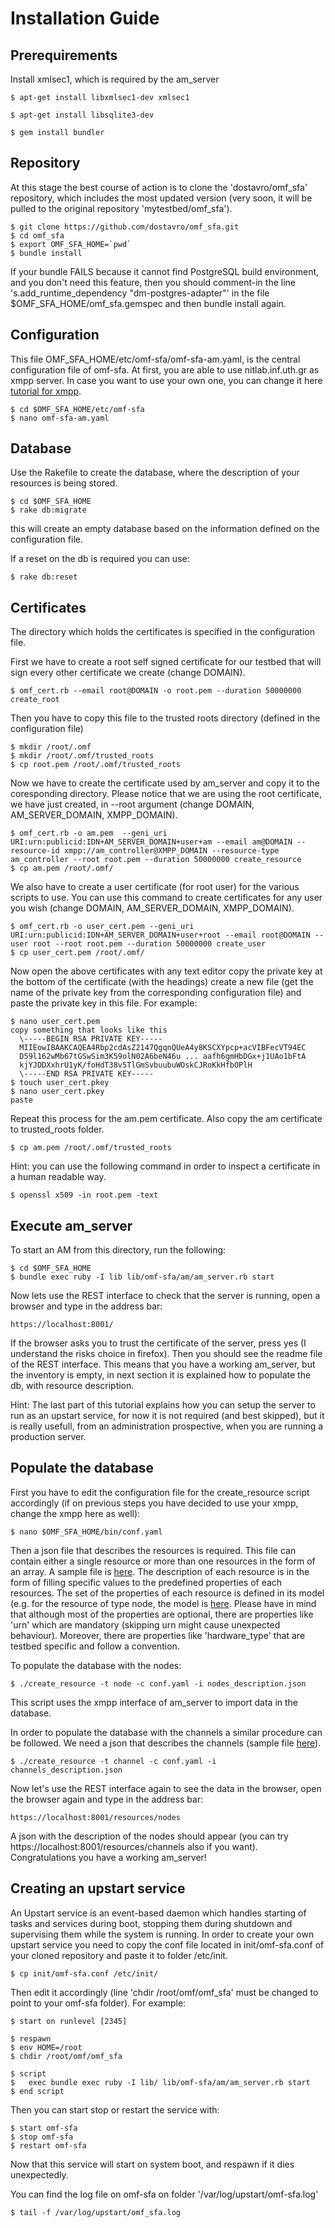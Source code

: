 Installation Guide
==================

Prerequirements
---------------

Install xmlsec1, which is required by the am_server

    $ apt-get install libxmlsec1-dev xmlsec1

    $ apt-get install libsqlite3-dev

    $ gem install bundler

Repository
----------

At this stage the best course of action is to clone the 'dostavro/omf_sfa' repository, which includes the most updated version (very soon, it will be pulled to the original repository 'mytestbed/omf_sfa').

    $ git clone https://github.com/dostavro/omf_sfa.git
    $ cd omf_sfa
    $ export OMF_SFA_HOME=`pwd`
    $ bundle install

If your bundle FAILS because it cannot find PostgreSQL build environment, and you don't need this feature, then you should comment-in the line 
's.add_runtime_dependency "dm-postgres-adapter"' in the file $OMF_SFA_HOME/omf_sfa.gemspec and then bundle install again.

Configuration
-------------

This file OMF_SFA_HOME/etc/omf-sfa/omf-sfa-am.yaml, is the central configuration file of omf-sfa.
At first, you are able to use nitlab.inf.uth.gr as xmpp server. In case you want to use your own one, you can change it here [tutorial for xmpp](http://mytestbed.net/doc/omf/file.set_up_communication_server.html).

    $ cd $OMF_SFA_HOME/etc/omf-sfa
    $ nano omf-sfa-am.yaml

Database
--------

Use the Rakefile to create the database, where the description of your resources is being stored.

    $ cd $OMF_SFA_HOME
    $ rake db:migrate

this will create an empty database based on the information defined on the configuration file.

If a reset on the db is required you can use:

    $ rake db:reset

Certificates
------------

The directory which holds the certificates is specified in the configuration
file.

First we have to create a root self signed certificate for our testbed that will sign every other
certificate we create (change DOMAIN).

    $ omf_cert.rb --email root@DOMAIN -o root.pem --duration 50000000 create_root

Then you have to copy this file to the trusted roots directory (defined in the configuration file)

    $ mkdir /root/.omf
    $ mkdir /root/.omf/trusted_roots
    $ cp root.pem /root/.omf/trusted_roots

Now we have to create the certificate used by am_server and copy it to the coresponding directory.
Please notice that we are using the root certificate, we have just created, in --root argument
(change DOMAIN, AM_SERVER_DOMAIN, XMPP_DOMAIN). 


    $ omf_cert.rb -o am.pem  --geni_uri URI:urn:publicid:IDN+AM_SERVER_DOMAIN+user+am --email am@DOMAIN --resource-id xmpp://am_controller@XMPP_DOMAIN --resource-type am_controller --root root.pem --duration 50000000 create_resource
    $ cp am.pem /root/.omf/

We also have to create a user certificate (for root user) for the various scripts to use. You can use this command to 
create certificates for any user you wish (change DOMAIN, AM_SERVER_DOMAIN, XMPP_DOMAIN).

    $ omf_cert.rb -o user_cert.pem --geni_uri URI:urn:publicid:IDN+AM_SERVER_DOMAIN+user+root --email root@DOMAIN --user root --root root.pem --duration 50000000 create_user
    $ cp user_cert.pem /root/.omf/

Now open the above certificates with any text editor copy the private key at the bottom of the certificate (with the headings)
create a new file (get the name of the private key from the corresponding configuration file) and paste the private key in this file.
For example:

    $ nano user_cert.pem
    copy something that looks like this
      \-----BEGIN RSA PRIVATE KEY-----
      MIIEowIBAAKCAQEA4Rbp2cdAsZ2147QgqnQUeA4y8KSCXYpcp+acVIBFecVT94EC
      D59l162wMb67tGSwSim3K59olN02A6beN46u ... aafh6gmHbDGx+j1UAo1bFtA
      kjYJDDXxhrU1yK/foHdT38v5TlGmSvbuubuWOskCJRoKkHfbOPlH
      \-----END RSA PRIVATE KEY-----
    $ touch user_cert.pkey
    $ nano user_cert.pkey
    paste

Repeat this process for the am.pem certificate.
Also copy the am certificate to trusted_roots folder.

	$ cp am.pem /root/.omf/trusted_roots 

Hint: you can use the following command in order to inspect a certificate in a human readable way.

    $ openssl x509 -in root.pem -text

Execute am_server
-------------------

To start an AM from this directory, run the following:

    $ cd $OMF_SFA_HOME
    $ bundle exec ruby -I lib lib/omf-sfa/am/am_server.rb start

Now lets use the REST interface to check that the server is running, open a browser and type in the address bar:

	https://localhost:8001/

If the browser asks you to trust the certificate of the server, press yes (I understand the risks choice in firefox).
Then you should see the readme file of the REST interface. This means that you have a working am_server, but the inventory is 
empty, in next section it is explained how to populate the db, with resource description.

Hint: The last part of this tutorial explains how you can setup the server to run as an upstart service, for now it is 
not required (and best skipped), but it is really usefull, from an administration prospective, when you are running a production server.

Populate the database
---------------------

First you have to edit the configuration file for the create_resource script accordingly (if on previous steps you have decided to 
use your xmpp, change the xmpp here as well):

    $ nano $OMF_SFA_HOME/bin/conf.yaml

Then a json file that describes the resources is required. 
This file can contain either a single resource or more than one resources in the form of an array. 
A sample file is [here](https://github.com/dostavro/omf_sfa/tree/master/examples/Populate_DB/sample_nitos_enriched_nodes_out.json). 
The description of each resource is in the form of filling specific values to the predefined properties of each resources. 
The set of the properties of each resource is defined in its model (e.g. for the resource of type node, the model is [here](https://github.com/dostavro/omf_sfa/blob/master/lib/omf-sfa/resource/node.rb).
Please have in mind that although most of the properties are optional, there are properties like 'urn' which are mandatory (skipping urn might cause unexpected behaviour).
Moreover, there are properties like 'hardware_type' that are testbed specific and follow a convention.

To populate the database with the nodes:

    $ ./create_resource -t node -c conf.yaml -i nodes_description.json

This script uses the xmpp interface of am_server to import data in the database.

In order to populate the database with the channels a similar procedure can be followed. We need a json that describes the
channels (sample file [here](https://github.com/dostavro/omf_sfa/tree/master/examples/Populate_DB/sample_nitos_channels.json)).

    $ ./create_resource -t channel -c conf.yaml -i channels_description.json

Now let's use the REST interface again to see the data in the browser, open the browser again and type in the address bar:
    
    https://localhost:8001/resources/nodes

A json with the description of the nodes should appear (you can try https://localhost:8001/resources/channels also if you want).
Congratulations you have a working am_server!

Creating an upstart service 
---------------------------

An Upstart service is an event-based daemon which handles starting of tasks and services during boot, 
stopping them during shutdown and supervising them while the system is running.
In order to create your own upstart service you need to copy the conf file located in init/omf-sfa.conf of
your cloned repository and paste it to folder /etc/init. 

    $ cp init/omf-sfa.conf /etc/init/

Then edit it accordingly (line 'chdir /root/omf/omf_sfa' must be changed to point to your omf-sfa folder). For example:


    $ start on runlevel [2345]

    $ respawn
    $ env HOME=/root
    $ chdir /root/omf/omf_sfa
     
    $ script
    $   exec bundle exec ruby -I lib/ lib/omf-sfa/am/am_server.rb start
    $ end script

Then you can start stop or restart the service with:

    $ start omf-sfa
    $ stop omf-sfa
    $ restart omf-sfa

Now that this service will start on system boot, and respawn if it dies unexpectedly.

You can find the log file on omf-sfa on folder '/var/log/upstart/omf-sfa.log'

    $ tail -f /var/log/upstart/omf_sfa.log 
